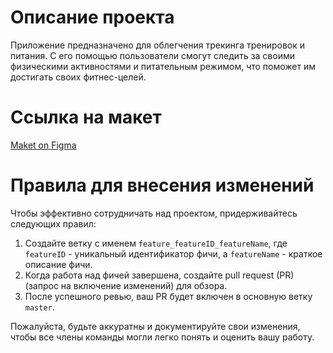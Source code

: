 # Описание проекта
Приложение предназначено для облегчения трекинга тренировок и питания. С его помощью пользователи смогут следить за своими физическими активностями и питательным режимом, что поможет им достигать своих фитнес-целей.

# Ссылка на макет
[Maket on Figma](https://www.figma.com/file/utNmsx5ta7Th18gbj1LOTf/Untitled?type=design&node-id=0%3A1&mode=design&t=gQGWtUkK2fcE8xpf-1)

# Правила для внесения изменений
Чтобы эффективно сотрудничать над проектом, придерживайтесь следующих правил:

1. Создайте ветку с именем `feature_featureID_featureName`, где `featureID` - уникальный идентификатор фичи, а `featureName` - краткое описание фичи.
2. Когда работа над фичей завершена, создайте pull request (PR) (запрос на включение изменений) для обзора.
3. После успешного ревью, ваш PR будет включен в основную ветку `master`.

Пожалуйста, будьте аккуратны и документируйте свои изменения, чтобы все члены команды могли легко понять и оценить вашу работу.